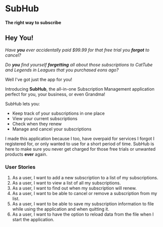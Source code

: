 # SubHub
#### The right way to subscribe


## Hey You!

*Have **you** ever accidentally paid $99.99 for that free trial you **forgot** to cancel?*

*Do **you** find yourself **forgetting** all about those subscriptions to CatTube and Legends in Leagues that you 
purchased eons ago?*

Well I've got just the app for you! 

Introducing **SubHub**, the all-in-one Subscription Management application perfect for you, your business, or even 
Grandma! 

SubHub lets you:

- Keep track of your subscriptions in one place 
- View your current subscriptions
- Check when they renew
- Manage and cancel your subscriptions 

 
I made this application because I too, have overpaid for services I forgot I registered for, 
or only wanted to use for a short period of time. SubHub is here to make sure you never get charged for those 
free trials or unwanted products **ever** again.

  
   
### User Stories

1. As a user, I want to add a new subscription to a list of my subscriptions.
2. As a user, I want to view a list of all my subscriptions. 
3. As a user, I want to find out when my subscription will renew.
4. As a user, I want to be able to cancel or remove a subscription from my list. 
5. As a user, I want to be able to save my subscription information to file while 
using the application and when quitting it.
6. As a user, I want to have the option to reload data from the file when I start the 
application.

 